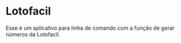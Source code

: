 # Lotofacil

Esse é um aplicativo para linha de comando com a função de gerar números da Lotofacil.
